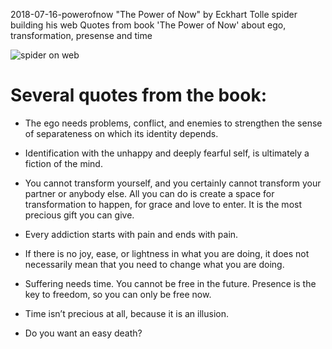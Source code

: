 2018-07-16-powerofnow
"The Power of Now" by Eckhart Tolle
spider building his web
Quotes from book 'The Power of Now' about ego, transformation, presense and time

![spider on web](/posts/2018-07-16-powerofnow.jpg)

# Several quotes from the book:

* The ego needs problems, conflict, and enemies to strengthen the sense of separateness on which its identity depends.
* Identification with the unhappy and deeply fearful self, is ultimately a fiction of the mind.

* You cannot transform yourself, and you certainly cannot transform your partner or anybody else. All you can do is create a space for transformation to happen, for grace and love to enter. It is the most precious gift you can give.

* Every addiction starts with pain and ends with pain.

* If there is no joy, ease, or lightness in what you are doing, it does not necessarily mean that you need to change what you are doing.

* Suffering needs time. You cannot be free in the future. Presence is the key to freedom, so you can only be free now.
* Time isn’t precious at all, because it is an illusion.

* Do you want an easy death?

